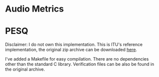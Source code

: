 Audio Metrics
=============

PESQ
====

Disclaimer: I do not own this implementation. This is ITU's reference
implementation, the original zip archive can be downloaded
[here](http://www.itu.int/rec/T-REC-P.862/en). 

I've added a Makefile for easy compilation. There are no dependencies other
than the standard C library. Verification files can be also be found in the
original archive.
